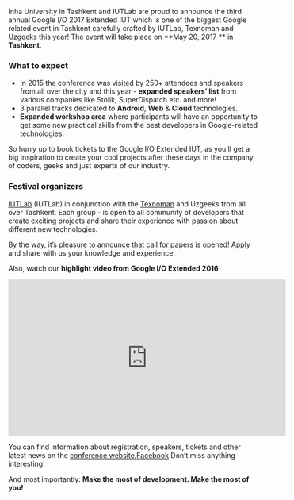 Inha University in Tashkent and IUTLab are proud to announce the third annual Google I/O 2017 Extended IUT  which is one of the biggest Google related event in Tashkent carefully crafted by IUTLab, Texnoman and Uzgeeks this year! The event will take place on **May 20, 2017 ** in **Tashkent**.

### What to expect

* In 2015 the conference was visited by 250+ attendees and  speakers from all over the city and this year -  **expanded speakers’ list** from various companies like Stolik, SuperDispatch etc. and more!
* 3 parallel tracks dedicated to **Android**, **Web** & **Cloud** technologies.
* **Expanded workshop area** where participants will have an opportunity to get some new practical skills from the best developers in Google-related technologies.

So hurry up to book tickets to the Google I/O Extended IUT, as you’ll get a big inspiration to create your cool projects after these days in the company of coders, geeks and just experts of our industry.

### Festival organizers

[IUTLab](http://iutlab.uz/) (IUTLab) in conjunction with the [Texnoman](http://texnoman.uz/) and  Uzgeeks from all over Tashkent. Each group - is open to all community of developers that create exciting projects and share their experience with passion about different new technologies.

By the way, it’s pleasure to announce that [call for papers](http://bit.ly/lecen) is opened! Apply and share with us your knowledge and experience.

Also, watch our **highlight video from Google I/O Extended  2016**

<iframe width="560" height="315" src="https://www.youtube.com/embed/SY8cpgqxIN8" frameborder="0" allowfullscreen></iframe>

You can find information about registration, speakers, tickets and other latest news on the [conference website](https://io17atiut.firebaseapp.com),[Facebook](https://facebook.com/iutextended) Don’t miss anything interesting!

And most importantly: **Make the most of development. Make the most of you!**
